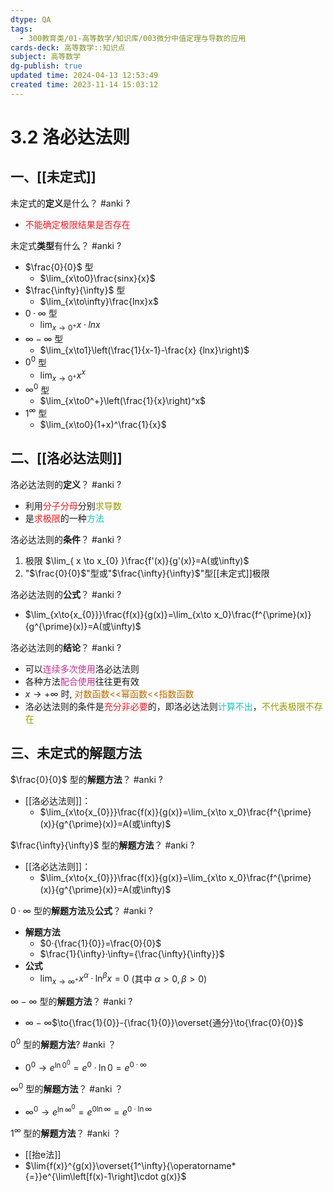 ```yaml
---
dtype: QA
tags:
  - 300教育类/01-高等数学/知识库/003微分中值定理与导数的应用
cards-deck: 高等数学::知识点
subject: 高等数学
dg-publish: true
updated time: 2024-04-13 12:53:49
created time: 2023-11-14 15:03:12
---
```


# 3.2 洛必达法则

## 一、[[未定式]]

未定式的**定义**是什么？ #anki
?
- <font color=#ed1c24>不能确定极限结果是否存在</font>

未定式**类型**有什么？ #anki
?
- $\frac{0}{0}$ 型 
	- $\lim_{x\to0}\frac{sinx}{x}$
- $\frac{\infty}{\infty}$ 型
	- $\lim_{x\to\infty}\frac{lnx}x$
- $0·\infty$ 型
	- $\lim_{x\to0^+}x·lnx$
- $\infty-\infty$ 型
	- $\lim_{x\to1}\left(\frac{1}{x-1}-\frac{x} {lnx}\right)$
- $0^0$ 型
	- $\lim_{x\to0^+}x^x$
- $\infty^0$ 型
	- $\lim_{x\to0^+}\left(\frac{1}{x}\right)^x$
- $1^\infty$ 型
	- $\lim_{x\to0}(1+x)^\frac{1}{x}$


## 二、[[洛必达法则]]

洛必达法则的**定义**？ #anki
?
- 利用<font color=#ed1c24>分子分母</font>分别<font color=#989b03>求导数</font>
- 是<font color=#ed1c24>求极限</font>的一种<font color=#13C6C3>方法</font>

洛必达法则的**条件**？ #anki
?
1. 极限 $\lim_{ x \to x_{0} }\frac{f'(x)}{g'(x)}=A(或\infty)$
2. "$\frac{0}{0}$"型或"$\frac{\infty}{\infty}$"型[[未定式]]极限

洛必达法则的**公式**？ #anki
?
- $\lim_{x\to{x_{0}}}\frac{f(x)}{g(x)}=\lim_{x\to x_0}\frac{f^{\prime}(x)}{g^{\prime}(x)}=A(或\infty)$

洛必达法则的**结论**？ #anki
?
- 可以<font color=#C32E94>连续多次使用</font>洛必达法则
- 各种方法<font color=#C32E94>配合使用</font>往往更有效
- $x\to+\infty$ 时, <font color=#b46d04>对数函数<<幂函数<<指数函数</font>
- 洛必达法则的条件是<font color=#ed1c24>充分非必要</font>的，即洛必达法则<font color=#13C6C3>计算不出</font>，<font color=#989b03>不代表极限不存在</font>

## 三、未定式的解题方法

$\frac{0}{0}$ 型的**解题方法**？ #anki
?
- [[洛必达法则]]：
	- $\lim_{x\to{x_{0}}}\frac{f(x)}{g(x)}=\lim_{x\to x_0}\frac{f^{\prime}(x)}{g^{\prime}(x)}=A(或\infty)$

$\frac{\infty}{\infty}$ 型的**解题方法**？ #anki
?
- [[洛必达法则]]：
	- $\lim_{x\to{x_{0}}}\frac{f(x)}{g(x)}=\lim_{x\to x_0}\frac{f^{\prime}(x)}{g^{\prime}(x)}=A(或\infty)$

$0·\infty$ 型的**解题方法**及**公式**？ #anki 
?
- **解题方法**
	- $0·{\frac{1}{0}}=\frac{0}{0}$
	- $\frac{1}{\infty}·\infty={\frac{\infty}{\infty}}$
- **公式**
	- $\lim_{ x \to \infty^+ }x^{\alpha}·\ln^{\beta}x=0$ (其中 $\alpha>0,\beta>0$)

$\infty-\infty$ 型的**解题方法**？ #anki
?
-  $\infty-\infty$$\to{\frac{1}{0}}-{\frac{1}{0}}\overset{通分}\to{\frac{0}{0}}$

$0^0$ 型的**解题方法**? #anki 
？
- $0^0\to{e^{\ln{0}^0}}=e^0·\ln{0}=e^{0·\infty}$

$\infty^0$ 型的**解题方法**？ #anki
？
- $\infty^0 \to{e^{\ln{\infty}^0}}=e^{0\ln{\infty}}=e^{0·\ln{\infty}}$

$1^\infty$ 型的**解题方法**？ #anki
？
- [[抬e法]]
- $\lim{f(x)}^{g(x)}\overset{1^\infty}{\operatorname*{=}}e^{\lim\left[f(x)-1\right]\cdot g(x)}$

